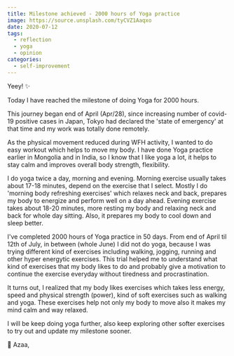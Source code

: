 ```yaml
---
title: Milestone achieved - 2000 hours of Yoga practice
image: https://source.unsplash.com/tyCVZ1Aaqxo
date: 2020-07-12
tags: 
  - reflection
  - yoga
  - opinion
categories:
  - self-improvement
--- 
```


Yeey! :sparkles:

Today I have reached the milestone of doing Yoga for 2000 hours.

This journey began end of April (Apr/28), since increasing number of covid-19 positive cases in Japan, Tokyo had declared the 'state of emergency' at that time and my work was totally done remotely.

As the physical movement reduced during WFH activity, I wanted to do easy workout which helps to move my body. I have done Yoga practice earlier in Mongolia and in India, so I know that I like yoga a lot, it helps to stay calm and improves overall body strength, flexibility.

I do yoga twice a day, morning and evening. Morning exercise usually takes about 17-18 minutes, depend on the exercise that I select. Mostly I do 'morning body refreshing exercises' which relaxes neck and back, prepares my body to energize and perform well on a day ahead. Evening exercise takes about 18-20 minutes, more resting my body and relaxing neck and back for whole day sitting. Also, it prepares my body to cool down and sleep better.

I've completed 2000 hours of Yoga practice in 50 days. From end of April til 12th of July, in between (whole June) I did not do yoga, because I was trying different kind of exercises including walking, jogging, running and other hyper energytic exercises. This trial helped me to understand what kind of exercises that my body likes to do and probably give a motivation to continue the exercise everyday without tiredness and procrastination. 

It turns out, I realized that my body likes exercises which takes less energy, speed and physical strength (power), kind of soft exercises such as walking and yoga. These exercises help not only my body to move also it makes my mind calm and way relaxed.

I will be keep doing yoga further, also keep exploring other softer exercises to try out and update my milestone sooner. 

:yellow_heart: Azaa,